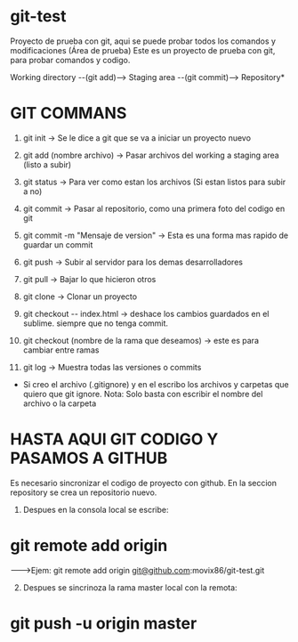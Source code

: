 # git-test
Proyecto de prueba con git, aqui se puede probar todos los comandos y modificaciones (Área de prueba)
Este es un proyecto de prueba con git, para probar comandos y codigo.


Working directory --(git add)--> Staging area --(git commit)--> Repository*

# GIT COMMANS
1. git init   -> Se le dice a git que se va a iniciar un proyecto nuevo
2. git add (nombre archivo) -> Pasar archivos del working a staging area (listo a subir)
3. git status -> Para ver como estan los archivos (Si estan listos para subir a no)
4. git commit ->  Pasar al repositorio, como una primera foto del codigo en git
5. git commit -m "Mensaje de version" -> Esta es una forma mas rapido de guardar un commit
6. git push   -> Subir al servidor para los demas desarrolladores
7. git pull   -> Bajar lo que hicieron otros
8. git clone  -> Clonar un proyecto
9. git checkout -- index.html -> deshace los cambios guardados en el sublime. siempre que no tenga commit.

10. git checkout (nombre de la rama que deseamos) -> este es para cambiar entre ramas
11. git log -> Muestra todas las versiones o commits

* Si creo el archivo (.gitignore) y en el escribo los archivos y carpetas que quiero que git ignore. Nota: Solo basta con escribir el nombre del archivo o la carpeta
# HASTA AQUI GIT CODIGO Y PASAMOS A GITHUB
Es necesario sincronizar el codigo de proyecto con github. En la seccion repository se crea un repositorio nuevo.
1) Despues en la consola local se escribe:

# git remote add origin <codigo ssh del proyecto>
--->Ejem: git remote add origin git@github.com:movix86/git-test.git

2) Despues se sincrinoza la rama master local con la remota:
# git push -u origin master
